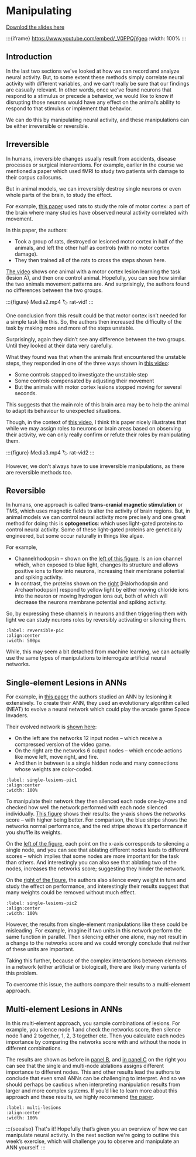# Manipulating

[Downlod the slides here](W6-V2-manipulating.pptx)

:::{iframe} https://www.youtube.com/embed/_V0PPQjYgeo
:width: 100%
:::

## Introduction

In the last two sections we've looked at how we can record and analyze neural activity.
But, to some extent these methods simply correlate neural activity with different variables, and we can’t really be sure that our findings are casually relevant.
In other words, once we’ve found neurons that respond to a stimulus or precede a behavior, we would like to know if disrupting those neurons would have any effect on the animal’s ability to respond to that stimulus or implement that behavior.

We can do this by manipulating neural activity, and these manipulations can be either irreversible or reversible.

## Irreversible

In humans, irreversible changes usually result from accidents, disease processes or surgical interventions. For example, earlier in the course we mentioned a paper which used fMRI to study two patients with damage to their corpus callosums.

But in animal models, we can irreversibly destroy single neurons or even whole parts of the brain, to study the effect.

For example, [this paper](https://doi.org/10.3389/fnins.2023.971980) used rats to study the role of motor cortex: a part of the brain where many studies have observed neural activity correlated with movement.

In this paper, the authors:

* Took a group of rats, destroyed or lesioned motor cortex in half of the animals, and left the other half as controls (with no motor cortex damage).
* They then trained all of the rats to cross the steps shown here.

[The video](rat-vid1) shows one animal with a motor cortex lesion learning the task (lesion A), and then one control animal. Hopefully, you can see how similar the two animals movement patterns are. And surprisingly, the authors found no differences between the two groups.

:::{figure} Media2.mp4
:label: rat-vid1
:::

One conclusion from this result could be that motor cortex isn’t needed for a simple task like this.
So, the authors then increased the difficulty of the task by making more and more of the steps unstable.

Surprisingly, again they didn’t see any difference between the two groups. Until they looked at their data very carefully.

What they found was that when the animals first encountered the unstable steps, they responded in one of the three ways shown in [this video](rat-vid2):

* Some controls stopped to investigate the unstable step
* Some controls compensated by adjusting their movement
* But the animals with motor cortex lesions stopped moving for several seconds.

This suggests that the main role of this brain area may be to help the animal to adapt its behaviour to unexpected situations.

Though, in the context of [this video](rat-vid2), I think this paper nicely illustrates that while we may assign roles to neurons or brain areas based on observing their activity, we can only really confirm or refute their roles by manipulating them.

:::{figure} Media3.mp4
:label: rat-vid2
:::

However, we don’t always have to use irreversible manipulations, as there are reversible methods too.

## Reversible

In humans, one approach is called **trans-cranial magnetic stimulation** or TMS, which uses magnetic fields to alter the activity of brain regions.
But, in animal models we can control neural activity more precisely and one great method for doing this is **optogenetics**: which uses light-gated proteins to control neural activity.
Some of these light-gated proteins are genetically engineered, but some occur naturally in things like algae.

For example, 

* Channelrhodopsin – shown on the [left of this figure](reversible-pic). Is an ion channel which, when exposed to blue light, changes its structure and allows positive ions to flow into neurons, increasing their membrane potential and spiking activity. 
* In contrast, the proteins shown on the [right](reversible-pic) [Halorhodopsin and Archaerhodopsin] respond to yellow light by either moving chloride ions into the neuron or moving hydrogen ions out, both of which will decrease the neurons membrane potential and spiking activity. 

So, by expressing these channels in neurons and then triggering them with light we can study neurons roles by reversibly activating or silencing them. 

```{figure}manipulatingPicture1.jpg
:label: reversible-pic
:align:center
:width: 500px
```

While, this may seem a bit detached from machine learning, we can actually use the same types of manipulations to interrogate artificial neural networks.  

## Single-element Lesions in ANNs

For example, in [this paper](https://doi.org/10.1371/journal.pcbi.1010250) the authors studied an ANN by lesioning it extensively.
To create their ANN, they used an evolutionary algorithm called (NEAT) to evolve a neural network which could play the arcade game Space Invaders.

Their evolved network is [shown here](single-lesions-pic1):

* On the left are the networks 12 input nodes – which receive a compressed version of the video game. 
* On the right are the networks 6 output nodes – which encode actions like move left, move right, and fire.
* And then in between is a single hidden node and many connections whose weights are color-coded. 

```{figure}manipulatingPicture2.png
:label: single-lesions-pic1
:align:center
:width: 100%
```

To manipulate their network they then silenced each node one-by-one and checked how well the network performed with each node silenced individually.
[This figure](single-lesions-pic2) shows their results: the y-axis shows the networks score – with higher being better. For comparison, the blue stripe shows the networks normal performance, and the red stripe shows it’s performance if you shuffle its weights.

On the [left of the figure](single-lesions-pic2), each point on the x-axis corresponds to silencing a single node, and you can see that ablating different nodes leads to different scores – which implies that some nodes are more important for the task than others. And interestingly you can also see that ablating two of the nodes, increases the networks score; suggesting they hinder the network.

On the [right of the figure](single-lesions-pic2), the authors also silence every weight in turn and study the effect on performance, and interestingly their results suggest that many weights could be removed without much effect.

```{figure}manipulatingPicture3.png
:label: single-lesions-pic2
:align:center
:width: 100%
```

However, the results from single-element manipulations like these could be misleading. For example, imagine if two units in this network perform the same function in parallel. Then silencing either one alone, may not result in a change to the networks score and we could wrongly conclude that neither of these units are important.

Taking this further, because of the complex interactions between elements in a network (either artificial or biological), there are likely many variants of this problem.

To overcome this issue, the authors compare their results to a multi-element approach. 

## Multi-element Lesions in ANNs

In this multi-element approach, you sample combinations of lesions.
For example, you silence node 1 and check the networks score, then silence node 1 and 2 together, 1, 2, 3 together etc.
Then you calculate each nodes importance by comparing the networks score with and without the node in different combinations.

The results are shown as before in [panel B](multi-lesions), and [in panel C](multi-lesions) on the right you can see that the single and multi-node ablations assigns different importance to different nodes.
This and other results lead the authors to conclude that even small ANNs can be challenging to interpret.
And so we should perhaps be cautious when interpreting manipulation results from larger and more complex systems.
If you’d like to learn more about this approach and these results, we highly recommend [the paper](https://doi.org/10.1371/journal.pcbi.1010250).

```{figure}manipulatingPicture4.png
:label: multi-lesions
:align:center
:width: 100%
```

:::{seealso} That's it!
Hopefully that’s given you an overview of how we can manipulate neural activity. 
In the next section we're going to outline this week’s exercise, which will challenge you to observe and manipulate an ANN yourself.
:::